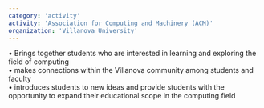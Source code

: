 ```yaml
---
category: 'activity'
activity: 'Association for Computing and Machinery (ACM)'
organization: 'Villanova University'
---
```


• Brings together students who are interested in learning and exploring the field 
   of computing <br />
• makes connections within the Villanova community among students and 
   faculty <br />
• introduces students to new ideas and provide students with the opportunity to 
   expand their educational scope in the computing field <br />